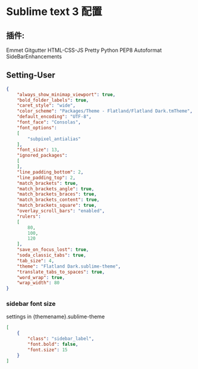 # Sublime text 3 配置

## 插件:
Emmet
Gitgutter
HTML-CSS-JS Pretty
Python PEP8 Autoformat
SideBarEnhancements

## Setting-User
``` json
{
    "always_show_minimap_viewport": true,
    "bold_folder_labels": true,
    "caret_style": "wide",
    "color_scheme": "Packages/Theme - Flatland/Flatland Dark.tmTheme",
    "default_encoding": "UTF-8",
    "font_face": "Consolas",
    "font_options":
    [
        "subpixel_antialias"
    ],
    "font_size": 13,
    "ignored_packages":
    [
    ],
    "line_padding_bottom": 2,
    "line_padding_top": 2,
    "match_brackets": true,
    "match_brackets_angle": true,
    "match_brackets_braces": true,
    "match_brackets_content": true,
    "match_brackets_square": true,
    "overlay_scroll_bars": "enabled",
    "rulers":
    [
        80,
        100,
        120
    ],
    "save_on_focus_lost": true,
    "soda_classic_tabs": true,
    "tab_size": 4,
    "theme": "Flatland Dark.sublime-theme",
    "translate_tabs_to_spaces": true,
    "word_wrap": true,
    "wrap_width": 80
}

```

### sidebar font size
settings in {themename}.sublime-theme
``` json
[
    {
        "class": "sidebar_label",
        "font.bold": false,
        "font.size": 15
    }
]

```
